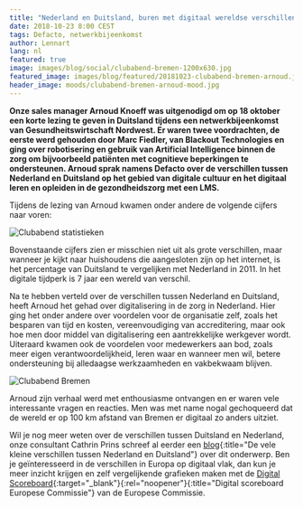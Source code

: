 ```yaml
---
title: "Nederland en Duitsland, buren met digitaal wereldse verschillen"
date: 2018-10-23 8:00 CEST
tags: Defacto, netwerkbijeenkomst
author: Lennart
lang: nl
featured: true
image: images/blog/social/clubabend-bremen-1200x630.jpg
featured_image: images/blog/featured/20181023-clubabend-bremen-arnoud.jpg
header_image: moods/clubabend-bremen-arnoud-mood.jpg
---
```


__Onze sales manager Arnoud Knoeff was uitgenodigd om op 18 oktober een korte lezing te geven in Duitsland tijdens een netwerkbijeenkomst van Gesundheitswirtschaft Nordwest. Er waren twee voordrachten, de eerste werd gehouden door Marc Fiedler, van Blackout Technologies en ging over robotisering en gebruik van Artificial Intelligence binnen de zorg om bijvoorbeeld patiënten met cognitieve beperkingen te ondersteunen. Arnoud sprak namens Defacto over de verschillen tussen Nederland en Duitsland op het gebied van digitale cultuur en het digitaal leren en opleiden in de gezondheidszorg met een LMS.__

Tijdens de lezing van Arnoud kwamen onder andere de volgende cijfers naar voren:

![Clubabend statistieken](/images/blog/clubabend-arnoud-chart.png)

Bovenstaande cijfers zien er misschien niet uit als grote verschillen, maar wanneer je kijkt naar huishoudens die aangesloten zijn op het internet, is het percentage van Duitsland te vergelijken met Nederland in 2011. In het digitale tijdperk is 7 jaar een wereld van verschil.

Na te hebben verteld over de verschillen tussen Nederland en Duitsland, heeft Arnoud het gehad over digitalisering in de zorg in Nederland. Hier ging het onder andere over voordelen voor de organisatie zelf, zoals het besparen van tijd en kosten, vereenvoudiging van accreditering, maar ook hoe men door middel van digitalisering een aantrekkelijke werkgever wordt. Uiteraard kwamen ook de voordelen voor medewerkers aan bod, zoals meer eigen verantwoordelijkheid, leren waar en wanneer men wil, betere ondersteuning bij alledaagse werkzaamheden en vakbekwaam blijven.

![Clubabend Bremen](/images/blog/clubabend-blog-bremen.jpg)

Arnoud zijn verhaal werd met enthousiasme ontvangen en er waren vele interessante vragen en reacties. Men was met name nogal gechoqueerd dat de wereld er op 100 km afstand van Bremen er digitaal zo anders uitziet.

Wil je nog meer weten over de verschillen tussen Duitsland en Nederland, onze consultant Cathrin Prins schreef al eerder een [blog](/blog/de-vele-kleine-verschillen-tussen-duitsland-en-nederland/){:title="De vele kleine verschillen tussen Nederland en Duitsland"} over dit onderwerp. Ben je geïnteresseerd in de verschillen in Europa op digitaal vlak, dan kun je meer inzicht krijgen en zelf vergelijkende grafieken maken met de [Digital Scoreboard](https://ec.europa.eu/digital-single-market/digital-scoreboard){:target="_blank"}{:rel="noopener"}{:title="Digital scoreboard Europese Commissie"} van de Europese Commissie.
